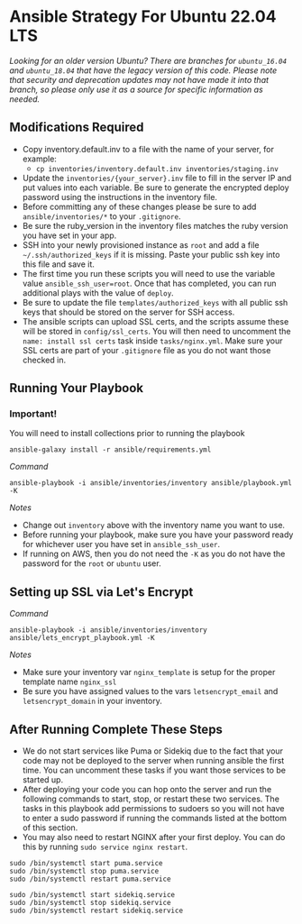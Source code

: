 # Ansible Strategy For Ubuntu 22.04 LTS

*Looking for an older version Ubuntu? There are branches for `ubuntu_16.04` and `ubuntu_18.04` that have the legacy version of this code.  Please note that security and deprecation updates may not have made it into that branch, so please only use it as a source for specific information as needed.*

## Modifications Required
* Copy inventory.default.inv to a file with the name of your server, for example:
  * `cp inventories/inventory.default.inv inventories/staging.inv`
* Update the `inventories/{your_server}.inv` file to fill in the server IP and put values into each variable.  Be sure to generate the encrypted deploy password using the instructions in the inventory file.
* Before committing any of these changes please be sure to add `ansible/inventories/*` to your `.gitignore`.
* Be sure the ruby_version in the inventory files matches the ruby version you have set in your app.
* SSH into your newly provisioned instance as `root` and add a file `~/.ssh/authorized_keys` if it is missing.  Paste your public ssh key into this file and save it.
* The first time you run these scripts you will need to use the variable value `ansible_ssh_user=root`.  Once that has completed, you can run additional plays with the value of `deploy`.
* Be sure to update the file `templates/authorized_keys` with all public ssh keys that should be stored on the server for SSH access.
* The ansible scripts can upload SSL certs, and the scripts assume these will be stored in `config/ssl_certs`.  You will then need to uncomment the `name: install ssl certs` task inside `tasks/nginx.yml`.  Make sure your SSL certs are part of your `.gitignore` file as you do not want those checked in.

## Running Your Playbook

### Important!
You will need to install collections prior to running the playbook

```
ansible-galaxy install -r ansible/requirements.yml
```

*Command*
```
ansible-playbook -i ansible/inventories/inventory ansible/playbook.yml -K
```
*Notes*

* Change out `inventory` above with the inventory name you want to use.
* Before running your playbook, make sure you have your password ready for whichever user you have set in `ansible_ssh_user`.
* If running on AWS, then you do not need the `-K` as you do not have the password for the `root` or `ubuntu` user.

## Setting up SSL via Let's Encrypt

*Command*
```
ansible-playbook -i ansible/inventories/inventory ansible/lets_encrypt_playbook.yml -K
```
*Notes*

* Make sure your inventory var `nginx_template` is setup for the proper template name `nginx_ssl`
* Be sure you have assigned values to the vars `letsencrypt_email` and `letsencrypt_domain` in your inventory.

## After Running Complete These Steps
* We do not start services like Puma or Sidekiq due to the fact that your code may not be deployed to the server when running ansible the first time.  You can uncomment these tasks if you want those services to be started up.
* After deploying your code you can hop onto the server and run the following commands to start, stop, or restart these two services.  The tasks in this playbook add permissions to sudoers so you will not have to enter a sudo password if running the commands listed at the bottom of this section.
* You may also need to restart NGINX after your first deploy.  You can do this by running `sudo service nginx restart`.

```
sudo /bin/systemctl start puma.service
sudo /bin/systemctl stop puma.service
sudo /bin/systemctl restart puma.service

sudo /bin/systemctl start sidekiq.service
sudo /bin/systemctl stop sidekiq.service
sudo /bin/systemctl restart sidekiq.service
```
